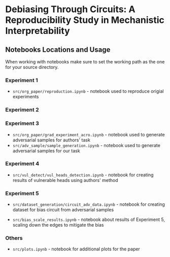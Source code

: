 # Debiasing Through Circuits: A Reproducibility Study in Mechanistic Interpretability


## Notebooks Locations and Usage

When working with notebooks make sure to set the working path as the one for your source directory.

### Experiment 1

- `src/org_paper/reproduction.ipynb` - notebook used to reproduce origial experiments
  
### Experiment 2




### Experiment 3

- `src/org_paper/grad_experiment_acro.ipynb` - notebook used to generate adversarial samples for authors' task
- `src/adv_sample/sample_generation.ipynb` - notebook used to generate adversarial samples for our task

### Experiment 4

- `src/vul_detect/vul_heads_detection.ipynb` - notebook for creating results of vulnerable heads using authors' method 

### Experiment 5 

- `src/dataset_generation/circuit_adv_data.ipynb` - notebook for creating dataset for bias circuit from adversarial samples

- `src/bias_scale_results.ipynb` - notebook about results of Experiment 5, scaling down the edges to mitigate the bias

### Others

- `src/plots.ipynb` - notebook for additional plots for the paper

